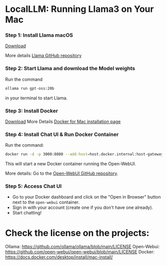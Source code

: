 **LocalLLM: Running Llama3 on Your Mac**
================================

### Step 1: Install Llama macOS

[Download](https://ollama.com/download/Ollama-darwin.zip)

More details [Llama GitHub repository](https://github.com/ollama/ollama) 

### Step 2: Start Llama and download the Model weights
Run the command 

```bash
ollama run gpt-oss:20b
```

in your terminal to start Llama.

### Step 3: Install Docker
[Download](https://desktop.docker.com/mac/main/arm64/Docker.dmg?utm_source=docker&utm_medium=webreferral&utm_campaign=docs-driven-download-mac-arm64)
More Details  [Docker for Mac installation page](https://docs.docker.com/desktop/install/mac-install/)

### Step 4: Install Chat UI & Run Docker Container
Run the command:

```bash
docker run -d -p 3000:8080 --add-host=host.docker.internal:host-gateway -v open-webui:/app/backend/data --name open-webui --restart always ghcr.io/open-webui/open-webui:main
```
This will start a new Docker container running the Open-WebUI.

More details: Go to the [Open-WebUI GitHub repository](https://github.com/open-webui/open-webui).

### Step 5: Access Chat UI

* Go to your Docker dashboard and click on the "Open in Browser" button next to the `open-webui` container.
* Sign in with your account (create one if you don't have one already).
* Start chatting!

# Check the license on the projects:
Ollama: https://github.com/ollama/ollama/blob/main/LICENSE
Open-Webui: https://github.com/open-webui/open-webui/blob/main/LICENSE
Docker: https://docs.docker.com/desktop/install/mac-install/

